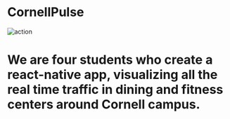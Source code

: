 # CornellPulse

![action](splashscreen.png=250x)

# We are four students who create a react-native app, visualizing all the real time traffic in dining and fitness centers around Cornell campus.
